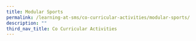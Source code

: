 ```yaml
---
title: Modular Sports
permalink: /learning-at-sms/co-curricular-activities/modular-sports/
description: ""
third_nav_title: Co Curricular Activities
---
```

